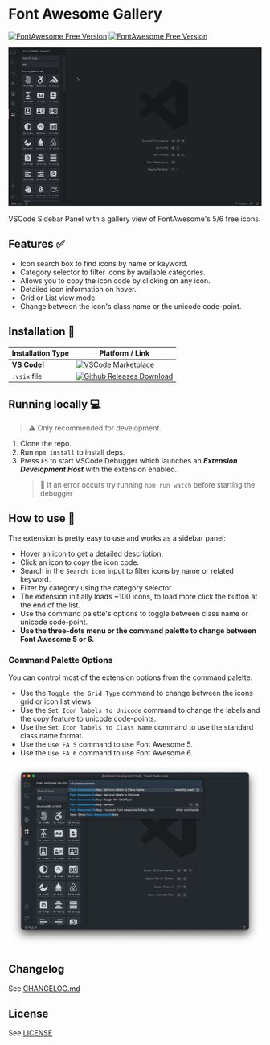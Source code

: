 # Font Awesome Gallery

[![FontAwesome Free Version](https://img.shields.io/badge/Font%20Awesome%20Version-5.15.4%20Free-orange)](https://fontawesome.com/download)
[![FontAwesome Free Version](https://img.shields.io/badge/Font%20Awesome%20Version-6.1.0%20Free-blue)](https://fontawesome.com/download)

![Demo Image](/media/github/fag-demo.gif)

VSCode Sidebar Panel with a gallery view of FontAwesome's 5/6 free icons.

## Features ✅

- Icon search box to find icons by name or keyword.
- Category selector to filter icons by available categories.
- Allows you to copy the icon code by clicking on any icon.
- Detailed icon information on hover.
- Grid or List view mode.
- Change between the icon's class name or the unicode code-point.

## Installation 💾

| Installation Type | Platform / Link                                                                                                                                                                       |
| ----------------- | ------------------------------------------------------------------------------------------------------------------------------------------------------------------------------------- |
| **VS Code**]      | [![VSCode Marketplace](https://img.shields.io/badge/VSCode%20Marketplace-v0.0.7-orange)](https://marketplace.visualstudio.com/items?itemName=tomasvergara.vscode-fontawesome-gallery) |
| `.vsix` file      | [![Github Releases Download](https://img.shields.io/badge/Releases%20Github-v0.0.7-orange)](https://github.com/TOMIVERGARA/vscode-fontawesome-gallery/releases)                       |

## Running locally 💻

> ⚠️ Only recommended for development.

1. Clone the repo.
2. Run `npm install` to install deps.
3. Press `F5` to start VSCode Debugger which launches an **_Extension Development Host_** with the extension enabled.
   > 🙋 If an error occurs try running `npm run watch` before starting the debugger

## How to use 🧐

The extension is pretty easy to use and works as a sidebar panel:

- Hover an icon to get a detailed description.
- Click an icon to copy the icon code.
- Search in the `Search icon` input to filter icons by name or related keyword.
- Filter by category using the category selector.
- The extension initially loads ~100 icons, to load more click the button at the end of the list.
- Use the command palette's options to toggle between class name or unicode code-point.
- **Use the three-dots menu or the command palette to change between Font Awesome 5 or 6.**

### Command Palette Options

You can control most of the extension options from the command palette.

- Use the `Toggle the Grid Type` command to change between the icons grid or icon list views.
- Use the `Set Icon labels to Unicode` command to change the labels and the copy feature to unicode code-points.
- Use the `Set Icon labels to Class Name` command to use the standard class name format.
- Use the `Use FA 5` command to use Font Awesome 5.
- Use the `Use FA 6` command to use Font Awesome 6.

![Command Palette menu](media/github/fag-command-palette.png)

## Changelog

See [CHANGELOG.md](https://github.com/TOMIVERGARA/vscode-fontawesome-gallery/blob/dev/CHANGELOG.md)

## License

See [LICENSE](https://github.com/TOMIVERGARA/vscode-fontawesome-gallery/blob/dev/LICENCE)
